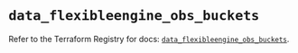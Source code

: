 # `data_flexibleengine_obs_buckets`

Refer to the Terraform Registry for docs: [`data_flexibleengine_obs_buckets`](https://registry.terraform.io/providers/flexibleenginecloud/flexibleengine/1.46.0/docs/data-sources/obs_buckets).
